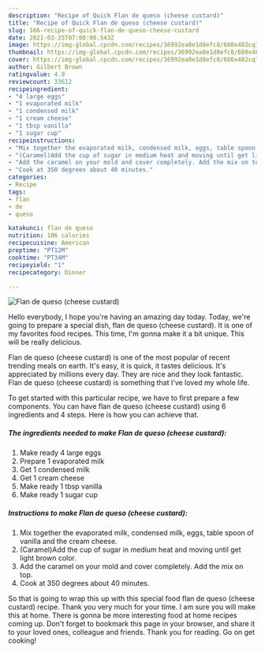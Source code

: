 ```yaml
---
description: "Recipe of Quick Flan de queso (cheese custard)"
title: "Recipe of Quick Flan de queso (cheese custard)"
slug: 166-recipe-of-quick-flan-de-queso-cheese-custard
date: 2021-03-25T07:08:00.543Z
image: https://img-global.cpcdn.com/recipes/36992ea8e1d8efc8/680x482cq70/flan-de-queso-cheese-custard-recipe-main-photo.jpg
thumbnail: https://img-global.cpcdn.com/recipes/36992ea8e1d8efc8/680x482cq70/flan-de-queso-cheese-custard-recipe-main-photo.jpg
cover: https://img-global.cpcdn.com/recipes/36992ea8e1d8efc8/680x482cq70/flan-de-queso-cheese-custard-recipe-main-photo.jpg
author: Gilbert Brown
ratingvalue: 4.9
reviewcount: 33612
recipeingredient:
- "4 large eggs"
- "1 evaporated milk"
- "1 condensed milk"
- "1 cream cheese"
- "1 tbsp vanilla"
- "1 sugar cup"
recipeinstructions:
- "Mix together the evaporated milk, condensed milk, eggs, table spoon of vanilla and the cream cheese."
- "(Caramel)Add the cup of sugar in medium heat and moving until get light brown color."
- "Add the caramel on your mold and cover completely. Add the mix on top."
- "Cook at 350 degrees about 40 minutes."
categories:
- Recipe
tags:
- flan
- de
- queso

katakunci: flan de queso 
nutrition: 106 calories
recipecuisine: American
preptime: "PT12M"
cooktime: "PT34M"
recipeyield: "1"
recipecategory: Dinner

---
```



![Flan de queso (cheese custard)](https://img-global.cpcdn.com/recipes/36992ea8e1d8efc8/680x482cq70/flan-de-queso-cheese-custard-recipe-main-photo.jpg)

Hello everybody, I hope you're having an amazing day today. Today, we're going to prepare a special dish, flan de queso (cheese custard). It is one of my favorites food recipes. This time, I'm gonna make it a bit unique. This will be really delicious.



Flan de queso (cheese custard) is one of the most popular of recent trending meals on earth. It's easy, it is quick, it tastes delicious. It's appreciated by millions every day. They are nice and they look fantastic. Flan de queso (cheese custard) is something that I've loved my whole life.


To get started with this particular recipe, we have to first prepare a few components. You can have flan de queso (cheese custard) using 6 ingredients and 4 steps. Here is how you can achieve that.

<!--inarticleads1-->

##### The ingredients needed to make Flan de queso (cheese custard):

1. Make ready 4 large eggs
1. Prepare 1 evaporated milk
1. Get 1 condensed milk
1. Get 1 cream cheese
1. Make ready 1 tbsp vanilla
1. Make ready 1 sugar cup




<!--inarticleads2-->

##### Instructions to make Flan de queso (cheese custard):

1. Mix together the evaporated milk, condensed milk, eggs, table spoon of vanilla and the cream cheese.
1. (Caramel)Add the cup of sugar in medium heat and moving until get light brown color.
1. Add the caramel on your mold and cover completely. Add the mix on top.
1. Cook at 350 degrees about 40 minutes.




So that is going to wrap this up with this special food flan de queso (cheese custard) recipe. Thank you very much for your time. I am sure you will make this at home. There is gonna be more interesting food at home recipes coming up. Don't forget to bookmark this page in your browser, and share it to your loved ones, colleague and friends. Thank you for reading. Go on get cooking!
